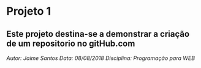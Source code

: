 # Projeto 1
## Este projeto destina-se a demonstrar a criação de um repositorio no gitHub.com

*Autor: Jaime Santos*
*Data: 08/08/2018*
*Disciplina: Programação para WEB*
